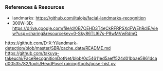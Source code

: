 ##





### References & Resources
- landmarks:
https://github.com/italojs/facial-landmarks-recognition
- 300W-3D:
https://drive.google.com/file/d/0B7OEHD3T4eCkRFRPSXdFWEhRdlE/view?usp=sharing&resourcekey=0-Sky86TLl67s-P8wMVwRdmQ

https://github.com/D-X-Y/landmark-detection/blob/master/SBR/cache_data/README.md
https://github.com/takuya-takeuchi/FaceRecognitionDotNet/blob/0c54611ed5aeff524d01bbae5861dcad00535782/tools/HeadPoseTraining/tools/pose-hist.py